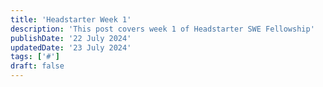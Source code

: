 ```yaml
---
title: 'Headstarter Week 1'
description: 'This post covers week 1 of Headstarter SWE Fellowship'
publishDate: '22 July 2024'
updatedDate: '23 July 2024'
tags: ['#']
draft: false
---
```

